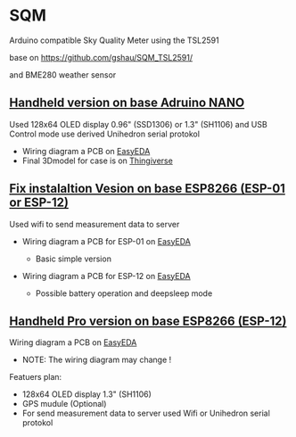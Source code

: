 # SQM
Arduino compatible Sky Quality Meter using the TSL2591
   
  base on https://github.com/gshau/SQM_TSL2591/
 
  and BME280 weather sensor 
  
  
## [Handheld version on base Adruino NANO](https://github.com/romanhujer/SQM/tree/master/SQM_nano)
  
  Used  128x64 OLED display 0.96" (SSD1306) or 1.3" (SH1106)
  and USB Control mode use derived Unihedron serial protokol

  * Wiring diagram a PCB  on [EasyEDA](https://easyeda.com/hujer.roman/sqm-hr)
  * Final 3Dmodel for case is on [Thingiverse](https://www.thingiverse.com/thing:4051029)
  

## [Fix instalaltion Vesion on base ESP8266 (ESP-01 or ESP-12)](https://github.com/romanhujer/SQM/tree/master/SQM_esp)

  Used wifi to send measurement data to server 
  * Wiring diagram a PCB for ESP-01 on  [EasyEDA](https://easyeda.com/hujer.roman/esp-01-sqm)
    * Basic simple version
  
  * Wiring diagram a PCB for ESP-12 on [EasyEDA](https://easyeda.com/hujer.roman/sqm-esp-v2) 
    * Possible battery operation and deepsleep  mode

## [Handheld Pro version on base ESP8266 (ESP-12)](https://github.com/romanhujer/SQM/tree/master/SQM_pro)

  Wiring diagram a PCB on [EasyEDA](https://easyeda.com/hujer.roman/sqm-esp-v2_copy) 
  
  * NOTE: The wiring diagram may change !
  
  Featuers plan:
   * 128x64 OLED display  1.3" (SH1106)
   * GPS  mudule (Optional)
   * For send measurement data to server used Wifi or Unihedron serial protokol
   
   
   
   
   
